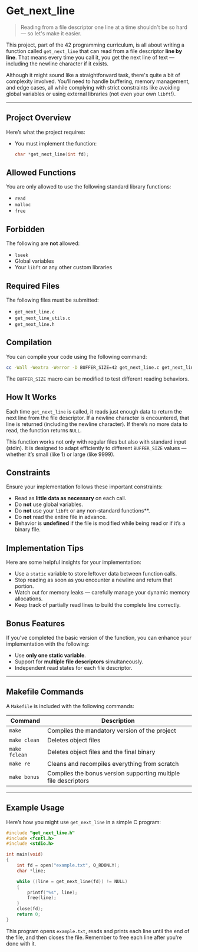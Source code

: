 # Get_next_line

> Reading from a file descriptor one line at a time shouldn't be so hard — so let's make it easier.

This project, part of the 42 programming curriculum, is all about writing a function called `get_next_line` that can read from a file descriptor **line by line**. That means every time you call it, you get the next line of text — including the newline character if it exists.

Although it might sound like a straightforward task, there's quite a bit of complexity involved. You’ll need to handle buffering, memory management, and edge cases, all while complying with strict constraints like avoiding global variables or using external libraries (not even your own `libft`!).

---

## Project Overview

Here’s what the project requires:

- You must implement the function:

  ```c
  char *get_next_line(int fd);
  ```

## Allowed Functions

You are only allowed to use the following standard library functions:

- `read`
- `malloc`
- `free`

## Forbidden

The following are **not** allowed:

- `lseek`
- Global variables
- Your `libft` or any other custom libraries

## Required Files

The following files must be submitted:

- `get_next_line.c`
- `get_next_line_utils.c`
- `get_next_line.h`

## Compilation

You can compile your code using the following command:

```bash
cc -Wall -Wextra -Werror -D BUFFER_SIZE=42 get_next_line.c get_next_line_utils.c main.c
```
The `BUFFER_SIZE` macro can be modified to test different reading behaviors.

## How It Works

Each time `get_next_line` is called, it reads just enough data to return the next line from the file descriptor. If a newline character is encountered, that line is returned (including the newline character). If there’s no more data to read, the function returns `NULL`.

This function works not only with regular files but also with standard input (stdin). It is designed to adapt efficiently to different `BUFFER_SIZE` values — whether it’s small (like 1) or large (like 9999).

## Constraints

Ensure your implementation follows these important constraints:

- Read as **little data as necessary** on each call.
- Do **not** use global variables.
- Do **not** use your `libft` or any non-standard functions**.
- Do **not** read the entire file in advance.
- Behavior is **undefined** if the file is modified while being read or if it’s a binary file.

## Implementation Tips

Here are some helpful insights for your implementation:

- Use a `static` variable to store leftover data between function calls.
- Stop reading as soon as you encounter a newline and return that portion.
- Watch out for memory leaks — carefully manage your dynamic memory allocations.
- Keep track of partially read lines to build the complete line correctly.

## Bonus Features

If you’ve completed the basic version of the function, you can enhance your implementation with the following:

- Use **only one static variable**.
- Support for **multiple file descriptors** simultaneously.
- Independent read states for each file descriptor.

---

## Makefile Commands

A `Makefile` is included with the following commands:

| Command       | Description                                   |
|---------------|-----------------------------------------------|
| `make`        | Compiles the mandatory version of the project |
| `make clean`  | Deletes object files                          |
| `make fclean` | Deletes object files and the final binary     |
| `make re`     | Cleans and recompiles everything from scratch |
| `make bonus`  | Compiles the bonus version supporting multiple file descriptors |

---

## Example Usage

Here’s how you might use `get_next_line` in a simple C program:

```c
#include "get_next_line.h"
#include <fcntl.h>
#include <stdio.h>

int main(void)
{
    int fd = open("example.txt", O_RDONLY);
    char *line;

    while ((line = get_next_line(fd)) != NULL)
    {
        printf("%s", line);
        free(line);
    }
    close(fd);
    return 0;
}
```

This program opens `example.txt`, reads and prints each line until the end of the file, and then closes the file. Remember to free each line after you're done with it.
